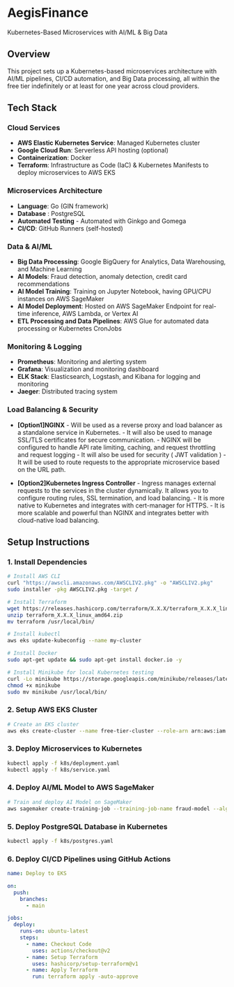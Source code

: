 # AegisFinance

Kubernetes-Based Microservices with AI/ML & Big Data

## Overview

This project sets up a Kubernetes-based microservices architecture with AI/ML pipelines, CI/CD automation, and Big Data processing, all within the free tier indefinitely or at least for one year across cloud providers.

## Tech Stack

### Cloud Services

- **AWS Elastic Kubernetes Service**: Managed Kubernetes cluster
- **Google Cloud Run**: Serverless API hosting (optional)
- **Containerization**: Docker
- **Terraform**: Infrastructure as Code (IaC) & Kubernetes Manifests to deploy microservices to AWS EKS

### Microservices Architecture

- **Language**: Go (GIN framework)
- **Database** : PostgreSQL
- **Automated Testing** - Automated with Ginkgo and Gomega
- **CI/CD**: GitHub Runners (self-hosted)

### Data & AI/ML

- **Big Data Processing**: Google BigQuery for Analytics, Data Warehousing, and Machine Learning
- **AI Models**: Fraud detection, anomaly detection, credit card recommendations
- **AI Model Training**: Training on Jupyter Notebook, having GPU/CPU instances on AWS SageMaker
- **AI Model Deployment**: Hosted on AWS SageMaker Endpoint for real-time inference, AWS Lambda, or Vertex AI
- **ETL Processing and Data Pipelines**: AWS Glue for automated data processing or Kubernetes CronJobs

### Monitoring & Logging

- **Prometheus**: Monitoring and alerting system
- **Grafana**: Visualization and monitoring dashboard
- **ELK Stack**: Elasticsearch, Logstash, and Kibana for logging and monitoring
- **Jaeger**: Distributed tracing system

### Load Balancing & Security

- **[Option1]NGINX** - Will be used as a reverse proxy and load balancer as a standalone service in Kubernetes. - It will also be used to manage SSL/TLS certificates for secure communication. - NGINX will be configured to handle API rate limiting, caching, and request throttling and request logging - It will also be used for security ( JWT validation ) - It will be used to route requests to the appropriate microservice based on the URL path.

- **[Option2]Kubernetes Ingress Controller** - Ingress manages external requests to the services in the cluster dynamically. It allows you to configure routing rules, SSL termination, and load balancing. - It is more native to Kubernetes and integrates with cert-manager for HTTPS. - It is more scalable and powerful than NGINX and integrates better with cloud-native load balancing.

## Setup Instructions

### 1. Install Dependencies

```bash
# Install AWS CLI
curl "https://awscli.amazonaws.com/AWSCLIV2.pkg" -o "AWSCLIV2.pkg"
sudo installer -pkg AWSCLIV2.pkg -target /

# Install Terraform
wget https://releases.hashicorp.com/terraform/X.X.X/terraform_X.X.X_linux_amd64.zip
unzip terraform_X.X.X_linux_amd64.zip
mv terraform /usr/local/bin/

# Install kubectl
aws eks update-kubeconfig --name my-cluster

# Install Docker
sudo apt-get update && sudo apt-get install docker.io -y

# Install Minikube for local Kubernetes testing
curl -Lo minikube https://storage.googleapis.com/minikube/releases/latest/minikube-linux-amd64
chmod +x minikube
sudo mv minikube /usr/local/bin/
```

### 2. Setup AWS EKS Cluster

```bash
# Create an EKS cluster
aws eks create-cluster --name free-tier-cluster --role-arn arn:aws:iam::<YOUR_ACCOUNT_ID>:role/EKSClusterRole --resources-vpc-config subnetIds=<SUBNET_ID>,securityGroupIds=<SG_ID>
```

### 3. Deploy Microservices to Kubernetes

```bash
kubectl apply -f k8s/deployment.yaml
kubectl apply -f k8s/service.yaml
```

### 4. Deploy AI/ML Model to AWS SageMaker

```bash
# Train and deploy AI Model on SageMaker
aws sagemaker create-training-job --training-job-name fraud-model --algorithm-specification TrainingImage=<YOUR_ALGO_IMAGE> --role-arn arn:aws:iam::<YOUR_ACCOUNT_ID>:role/SageMakerRole
```

### 5. Deploy PostgreSQL Database in Kubernetes

```bash
kubectl apply -f k8s/postgres.yaml
```

### 6. Deploy CI/CD Pipelines using GitHub Actions

```yaml
name: Deploy to EKS

on:
  push:
    branches:
      - main

jobs:
  deploy:
    runs-on: ubuntu-latest
    steps:
      - name: Checkout Code
        uses: actions/checkout@v2
      - name: Setup Terraform
        uses: hashicorp/setup-terraform@v1
      - name: Apply Terraform
        run: terraform apply -auto-approve
```
